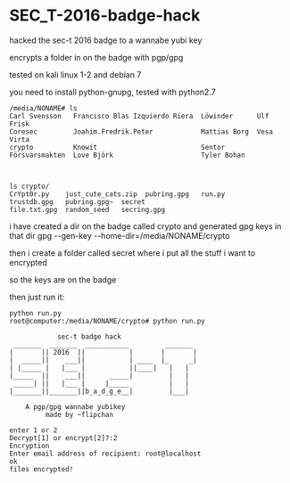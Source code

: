 # SEC_T-2016-badge-hack
hacked the sec-t 2016 badge to a wannabe yubi key

encrypts a folder in on the badge with pgp/gpg

tested on kali linux 1-2 and debian 7

you need to install python-gnupg, tested with python2.7
```console
/media/NONAME# ls
Carl Svensson   Francisco Blas Izquierdo Riera  Löwinder      Ulf Frisk
Coresec         Joahim.Fredrik.Peter            Mattias Borg  Vesa Virta
crypto          Knowit                          Sentor        
Försvarsmakten  Love Björk                      Tyler Bohan



ls crypto/
CrYpt0r.py    just_cute_cats.zip  pubring.gpg   run.py       
trustdb.gpg   pubring.gpg~  secret
file.txt.gpg  random_seed   secring.gpg
```

i have created a dir on the badge called crypto and generated gpg keys in that dir 
gpg --gen-key --home-dir=/media/NONAME/crypto

then i create a folder called secret where i put all the stuff i want to encrypted

so the keys are on the badge

then just run it:
```console
python run.py
root@computer:/media/NONAME/crypto# python run.py 
 
			sec-t badge hack
 _______  _______  ___________         _______ 
|       || 2016  ||           |       |       |
|  _____||    ___||           | ____  |_     _|
| |_____ |   |___ |           ||____|   |   |  
|_____  ||    ___||      _____|         |   |  
 _____| ||   |___ |     |_____          |   |  
|_______||_______||b_a_d_g_e__|         |___|  

	A pgp/gpg wannabe yubikey
	     made by ~flipchan

enter 1 or 2
Decrypt[1] or encrypt[2]?:2
Encryption
Enter email address of recipient: root@localhost
ok
files encrypted!
```
